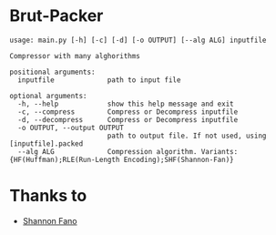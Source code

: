 <h1>Brut-Packer</h1>

```
usage: main.py [-h] [-c] [-d] [-o OUTPUT] [--alg ALG] inputfile

Compressor with many alghorithms

positional arguments:
  inputfile             path to input file

optional arguments:
  -h, --help            show this help message and exit
  -c, --compress        Compress or Decompress inputfile
  -d, --decompress      Compress or Decompress inputfile
  -o OUTPUT, --output OUTPUT
                        path to output file. If not used, using [inputfile].packed
  --alg ALG             Compression algorithm. Variants: {HF(Huffman);RLE(Run-Length Encoding);SHF(Shannon-Fan)}
```

# Thanks to
- [Shannon Fano](https://github.com/NitroLine/Shannon-Fano-archiver)